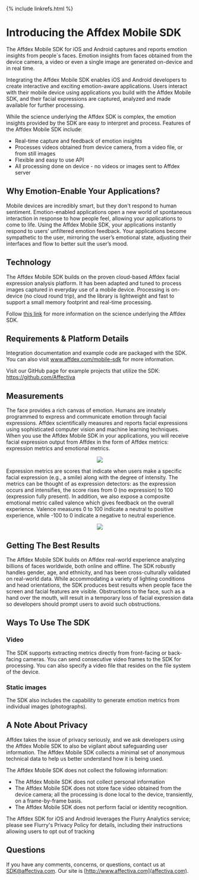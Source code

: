 {% include linkrefs.html %}
<h1 id="Introducing the Affdex Mobile SDK">Introducing the Affdex Mobile SDK</h1>
<p>
The Affdex Mobile SDK for iOS and Android captures and reports emotion insights from people&acute;s faces. Emotion insights from faces obtained from the device camera, a video or even a single image are generated on-device and in real time.
</p><p>
Integrating the Affdex Mobile SDK enables iOS and Android developers to create interactive and exciting emotion-aware applications. Users interact with their mobile device using applications you build with the Affdex Mobile SDK, and their facial expressions are captured, analyzed and made available for further processing.
</p><p>
While the science underlying the Affdex SDK is complex, the emotion insights provided by the SDK are easy to interpret and process. Features of the Affdex Mobile SDK include:
</p>
<ul>
<li>	Real-time capture and feedback of emotion insights
</li><li>	Processes videos obtained from device camera, from a video file, or from still images
</li><li>	Flexible and easy to use API
</li><li>	All processing done on device - no videos or images sent to Affdex server
</li></ul>
<p>

<h2 id="Why Emotion-Enable Your Applications?">Why Emotion-Enable Your Applications?</h2>
<p>Mobile devices are incredibly smart, but they don't respond to human sentiment. Emotion-enabled applications open a new world of spontaneous interaction in response to how people feel, allowing your applications to come to life. Using the Affdex Mobile SDK, your applications instantly respond to users’ unfiltered emotion feedback. Your applications become sympathetic to the user, mirroring the user’s emotional state, adjusting their interfaces and flow to better suit the user’s mood.
</p><p>

<h2 id="Technology">Technology</h2>
<p>
The Affdex Mobile SDK builds on the proven cloud-based Affdex facial expression analysis platform. It has been adapted and tuned to process images captured in everyday use of a mobile device.  Processing is on-device (no cloud round trip), and the library is lightweight and fast to support a small memory footprint and real-time processing.
</p><p>
Follow <a href=http://www.affdex.com/clients/affdex-resources/ target=_blank>this link</a> for more information on the science underlying the Affdex SDK.
</p>

<h2 id="Requirements & Platform Details">Requirements & Platform Details</h2>
<p>Integration documentation and example code are packaged with the SDK. You can also visit <a href=http://www.affdex.com/mobile-sdk target=_blank>www.affdex.com/mobile-sdk</a> for more information.
</p>
<p>
Visit our GitHub page for example projects that utilize the SDK: <a href=https://github.com/Affectiva target=_blank>https://github.com/Affectiva</a>
</p><p>

<h2 id="Measurements">Measurements</h2>
<p>The face provides a rich canvas of emotion. Humans are innately programmed to express and communicate emotion through facial expressions. Affdex scientifically measures and reports facial expressions using sophisticated computer vision and machine learning techniques. When you use the Affdex Mobile SDK in your applications, you will receive facial expression output from Affdex in the form of Affdex metrics: expression metrics and emotional metrics.
</p>
<center><img src="../images/graphic1.png"></center>
<p>
Expression metrics are scores that indicate when users make a specific facial expression (e.g., a smile) along with the degree of intensity. The metrics can be thought of as expression detectors: as the expression occurs and intensifies, the score rises from 0 (no expression) to 100 (expression fully present). In addition, we also expose a composite emotional metric called valence which gives feedback on the overall experience. Valence measures 0 to 100 indicate a neutral to positive experience, while -100 to 0 indicate a negative to neutral experience.
</p>

<center><img src="../images/graphic2.png"></center>

<h2 id="Getting The Best Results">Getting The Best Results</h2>
The Affdex Mobile SDK builds on Affdex real-world experience analyzing billions of faces worldwide, both online and offline. The SDK robustly handles gender, age, and ethnicity, and has been cross-culturally validated on real-world data.  While accommodating a variety of lighting conditions and head orientations, the SDK produces best results when people face the screen and facial features are visible. Obstructions to the face, such as a hand over the mouth, will result in a temporary loss of facial expression data so developers should prompt users to avoid such obstructions.

<h2 id="Ways To Use The SDK">Ways To Use The SDK</h2>

<h3 id="Video">Video</h3>
<p>The SDK supports extracting metrics directly from front-facing or back-facing cameras. You can send consecutive video frames to the SDK for processing. You can also specify a video file that resides on the file system of the device.
</p><p>

<h3 id="Static images">Static images</h3>
<p>The SDK also includes the capability to generate emotion metrics from individual images (photographs).
</p><p>

<h2 id="A Note About Privacy">A Note About Privacy</h2>
<p>Affdex takes the issue of privacy seriously, and we ask developers using the Affdex Mobile SDK to also be vigilant about safeguarding user information. The Affdex Mobile SDK collects a minimal set of anonymous technical data to help us better understand how it is being used.
</p><p>
The Affdex Mobile SDK does not collect the following information:

<ul>
<li>	The Affdex Mobile SDK does not collect personal information
</li><li>	The Affdex Mobile SDK does not store face video obtained from the device camera; all the processing is done local to the device, transiently, on a frame-by-frame basis.
</li><li>	The Affdex Mobile SDK does not perform facial or identity recognition.
</li></ul>
<p>The Affdex SDK for iOS and Android leverages the Flurry Analytics service; please see Flurry's Privacy Policy for details, including their instructions allowing users to opt out of tracking
</p>



## Questions

If you have any comments, concerns, or questions, contact us at SDK@affectiva.com. Our site is [http://www.affectiva.com](affectiva.com). 





